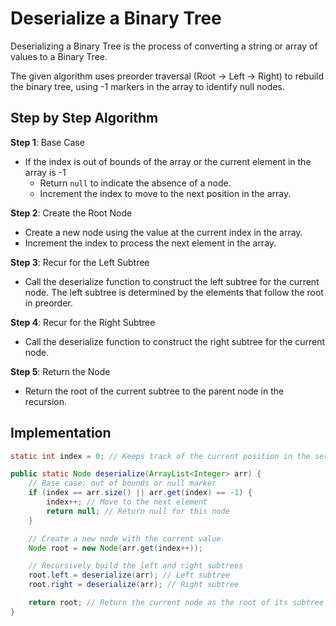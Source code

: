 # Deserialize a Binary Tree

Deserializing a Binary Tree is the process of converting a string or array of values to a Binary Tree.

The given algorithm uses preorder traversal (Root → Left → Right) to rebuild the binary tree, using -1 markers in the array to identify null nodes.

## Step by Step Algorithm

**Step 1**: Base Case

- If the index is out of bounds of the array or the current element in the array is -1
  - Return `null` to indicate the absence of a node.
  - Increment the index to move to the next position in the array.

**Step 2**: Create the Root Node

- Create a new node using the value at the current index in the array.
- Increment the index to process the next element in the array.

**Step 3**: Recur for the Left Subtree

- Call the deserialize function to construct the left subtree for the current node. The left subtree is determined by the elements that follow the root in preorder.

**Step 4**: Recur for the Right Subtree

- Call the deserialize function to construct the right subtree for the current node.

**Step 5**: Return the Node

- Return the root of the current subtree to the parent node in the recursion.

## Implementation

```java
static int index = 0; // Keeps track of the current position in the serialized array

public static Node deserialize(ArrayList<Integer> arr) {
    // Base case: out of bounds or null marker
    if (index == arr.size() || arr.get(index) == -1) {
        index++; // Move to the next element
        return null; // Return null for this node
    }

    // Create a new node with the current value
    Node root = new Node(arr.get(index++));

    // Recursively build the left and right subtrees
    root.left = deserialize(arr); // Left subtree
    root.right = deserialize(arr); // Right subtree

    return root; // Return the current node as the root of its subtree
}
```
